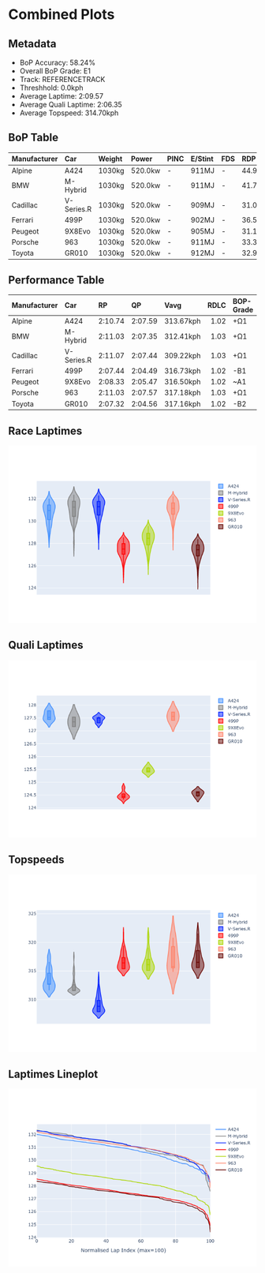 # Combined Plots

## Metadata

- BoP Accuracy: 58.24%
- Overall BoP Grade: E1
- Track: REFERENCETRACK
- Threshhold: 0.0kph
- Average Laptime: 2:09.57
- Average Quali Laptime: 2:06.35
- Average Topspeed: 314.70kph

## BoP Table
| Manufacturer   | Car        | Weight   | Power   | PINC   | E/Stint   | FDS   | RDP    | QDP    | TDP    |
|:---------------|:-----------|:---------|:--------|:-------|:----------|:------|:-------|:-------|:-------|
| Alpine         | A424       | 1030kg   | 520.0kw | -      | 911MJ     | -     | 44.91% | 62.50% | 24.00% |
| BMW            | M-Hybrid   | 1030kg   | 520.0kw | -      | 911MJ     | -     | 41.75% | 50.00% | 8.15%  |
| Cadillac       | V-Series.R | 1030kg   | 520.0kw | -      | 909MJ     | -     | 31.03% | 75.00% | 11.68% |
| Ferrari        | 499P       | 1030kg   | 520.0kw | -      | 902MJ     | -     | 36.57% | 70.00% | 5.75%  |
| Peugeot        | 9X8Evo     | 1030kg   | 520.0kw | -      | 905MJ     | -     | 31.11% | 37.50% | 4.26%  |
| Porsche        | 963        | 1030kg   | 520.0kw | -      | 911MJ     | -     | 33.39% | 11.11% | 0.20%  |
| Toyota         | GR010      | 1030kg   | 520.0kw | -      | 912MJ     | -     | 32.95% | 42.86% | 4.38%  |

## Performance Table
| Manufacturer   | Car        | RP      | QP      | Vavg      |   RDLC | BOP-Grade   | Match   |
|:---------------|:-----------|:--------|:--------|:----------|-------:|:------------|:--------|
| Alpine         | A424       | 2:10.74 | 2:07.59 | 313.67kph |   1.02 | +Ω1         | 43.09%  |
| BMW            | M-Hybrid   | 2:11.03 | 2:07.35 | 312.41kph |   1.03 | +Ω1         | 37.21%  |
| Cadillac       | V-Series.R | 2:11.07 | 2:07.44 | 309.22kph |   1.03 | +Ω1         | 31.14%  |
| Ferrari        | 499P       | 2:07.44 | 2:04.49 | 316.73kph |   1.02 | -B1         | 86.38%  |
| Peugeot        | 9X8Evo     | 2:08.33 | 2:05.47 | 316.50kph |   1.02 | ~A1         | 96.88%  |
| Porsche        | 963        | 2:11.03 | 2:07.57 | 317.18kph |   1.03 | +Ω1         | 30.44%  |
| Toyota         | GR010      | 2:07.32 | 2:04.56 | 317.16kph |   1.02 | -B2         | 82.52%  |

## Race Laptimes
![Race Laptimes](images/race_violin.png)

## Quali Laptimes
![Quali Laptimes](images/quali_violin.png)

## Topspeeds
![Topspeeds](images/topspeed_violin.png)

## Laptimes Lineplot
![Laptimes Lineplot](images/laptime_line.png)

